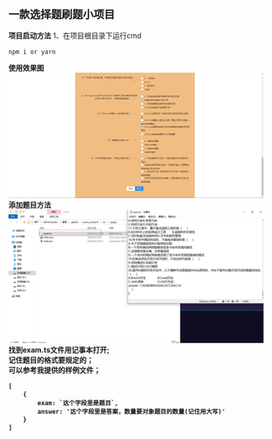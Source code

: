 ## 一款选择题刷题小项目

<b>项目启动方法</b>
1、在项目根目录下运行cmd
```
npm i or yarn
```

<b>使用效果图</b><br/>
<img src="./src/assets/选择题刷题.png" /><br />
<b>添加题目方法<b/>
<img src="./src/assets/添加题目.png" />
找到exam.ts文件用记事本打开;<br/>
记住题目的格式要规定的；<br/>
可以参考我提供的样例文件；<br/>
```
[
    {
        exam: `这个字段里是题目`,
        answer: '这个字段里是答案，数量要对象题目的数量(记住用大写)'
    }
]
```

